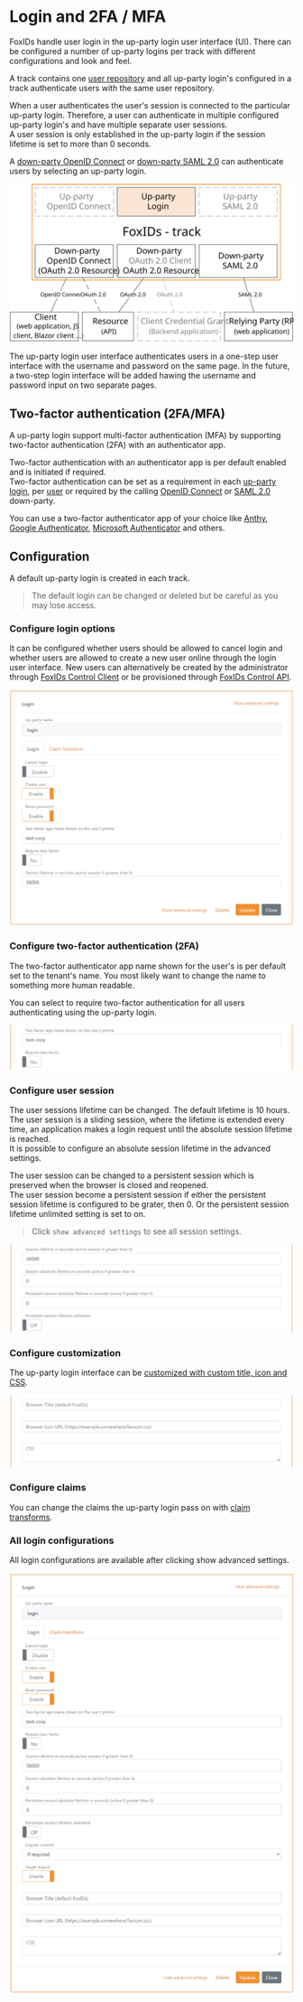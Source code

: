 # Login and 2FA / MFA
FoxIDs handle user login in the up-party login user interface (UI). There can be configured a number of up-party logins per track with different configurations and look and feel.

A track contains one [user repository](users.md#user-repository) and all up-party login's configured in a track authenticate users with the same user repository.

When a user authenticates the user's session is connected to the particular up-party login. Therefore, a user can authenticate in multiple configured up-party login's and have multiple separate user sessions.  
A user session is only established in the up-party login if the session lifetime is set to more than 0 seconds.

A [down-party OpenID Connect](down-party-oauth-2.0-oidc.md) or [down-party SAML 2.0](down-party-saml-2.0.md) can authenticate users by selecting an up-party login.

![FoxIDs login](images/parties-login.svg)

The up-party login user interface authenticates users in a one-step user interface with the username and password on the same page. In the future, a two-step login interface will be added hawing the username and password input on two separate pages.

## Two-factor authentication (2FA/MFA)
A up-party login support multi-factor authentication (MFA) by supporting two-factor authentication (2FA) with an authenticator app.

Two-factor authentication with an authenticator app is per default enabled and is initiated if required.  
Two-factor authentication can be set as a requirement in each [up-party login](login.md#configure-two-factor-authentication-2fa), per [user](users.md#configure-multi-factor-authentication-mfa) or required by the calling [OpenID Connect](down-party-oidc.md#require-multi-factor-authentication-mfa) or [SAML 2.0](down-party-saml-2.0.md#require-multi-factor-authentication-mfa) down-party.  

You can use a two-factor authenticator app of your choice like [Anthy](https://authy.com/), [Google Authenticator](https://support.google.com/accounts/answer/1066447), [Microsoft Authenticator](https://www.microsoft.com/en-us/security/mobile-authenticator-app) and others.

## Configuration
A default up-party login is created in each track. 

> The default login can be changed or deleted but be careful as you may lose access.

### Configure login options
It can be configured whether users should be allowed to cancel login and whether users are allowed to create a new user online through the login user interface. New users can alternatively be created by the administrator through [FoxIDs Control Client](control.md#foxids-control-client) or be provisioned through [FoxIDs Control API](control.md#foxids-control-api).

![Configure Login](images/configure-login.png)

### Configure two-factor authentication (2FA)
The two-factor authenticator app name shown for the user's is per default set to the tenant's name. You most likely want to change the name to something more human readable.

You can select to require two-factor authentication for all users authenticating using the up-party login. 

![Configure Login](images/configure-login-2fa.png)


### Configure user session
The user sessions lifetime can be changed. The default lifetime is 10 hours. 
The user session is a sliding session, where the lifetime is extended every time, an application makes a login request until the absolute session lifetime is reached.  
It is possible to configure an absolute session lifetime in the advanced settings.

The user session can be changed to a persistent session which is preserved when the browser is closed and reopened.  
The user session become a persistent session if either the persistent session lifetime is configured to be grater, then 0. Or the persistent session lifetime unlimited setting is set to on.

> Click `show advanced settings` to see all session settings.

![Configure Login](images/configure-login-session.png)


### Configure customization
The up-party login interface can be [customized with custom title, icon and CSS](title-icon-css).

![Configure Login](images/configure-login-customization.png)

### Configure claims
You can change the claims the up-party login pass on with [claim transforms](claim-transform.md).

### All login configurations
All login configurations are available after clicking show advanced settings.

![Configure Login](images/configure-login-advanced.png)
